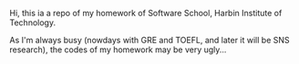 Hi, this ia a repo of my homework of Software School, Harbin Institute of Technology. 

As I'm always busy (nowdays with GRE and TOEFL, and later it will be SNS research), the codes of my homework may be very ugly...

